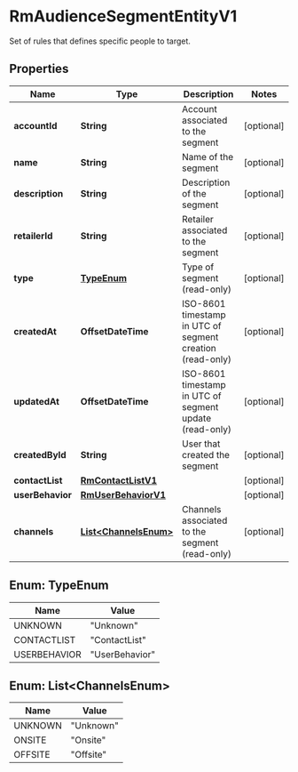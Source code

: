 

# RmAudienceSegmentEntityV1

Set of rules that defines specific people to target.

## Properties

| Name | Type | Description | Notes |
|------------ | ------------- | ------------- | -------------|
|**accountId** | **String** | Account associated to the segment |  [optional] |
|**name** | **String** | Name of the segment |  [optional] |
|**description** | **String** | Description of the segment |  [optional] |
|**retailerId** | **String** | Retailer  associated to the segment |  [optional] |
|**type** | [**TypeEnum**](#TypeEnum) | Type of segment (read-only) |  [optional] |
|**createdAt** | **OffsetDateTime** | ISO-8601 timestamp in UTC of segment creation (read-only) |  [optional] |
|**updatedAt** | **OffsetDateTime** | ISO-8601 timestamp in UTC of segment update (read-only) |  [optional] |
|**createdById** | **String** | User that created the segment |  [optional] |
|**contactList** | [**RmContactListV1**](RmContactListV1.md) |  |  [optional] |
|**userBehavior** | [**RmUserBehaviorV1**](RmUserBehaviorV1.md) |  |  [optional] |
|**channels** | [**List&lt;ChannelsEnum&gt;**](#List&lt;ChannelsEnum&gt;) | Channels associated to the segment (read-only) |  [optional] |



## Enum: TypeEnum

| Name | Value |
|---- | -----|
| UNKNOWN | &quot;Unknown&quot; |
| CONTACTLIST | &quot;ContactList&quot; |
| USERBEHAVIOR | &quot;UserBehavior&quot; |



## Enum: List&lt;ChannelsEnum&gt;

| Name | Value |
|---- | -----|
| UNKNOWN | &quot;Unknown&quot; |
| ONSITE | &quot;Onsite&quot; |
| OFFSITE | &quot;Offsite&quot; |



